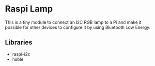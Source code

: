 # Raspi Lamp

This is a tiny module to connect an I2C RGB lamp to a Pi and make it possible
for other devices to configure it by using Bluetooth Low Energy.

## Libraries
- raspi-i2c
- noble